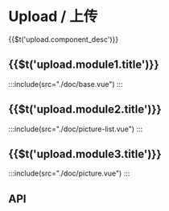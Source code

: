 # Upload / 上传
<span>{{$t('upload.component_desc')}}</span>

## <span>{{$t('upload.module1.title')}}</span>
:::include(src="./doc/base.vue")
:::

## <span>{{$t('upload.module2.title')}}</span>
:::include(src="./doc/picture-list.vue")
:::

## <span>{{$t('upload.module3.title')}}</span>
:::include(src="./doc/picture.vue")
:::

## API
<api-doc name="Upload" :doc="require('./api.json')"></api-doc>
<!-- 
:::include(src="./doc/test.vue")
::: -->
